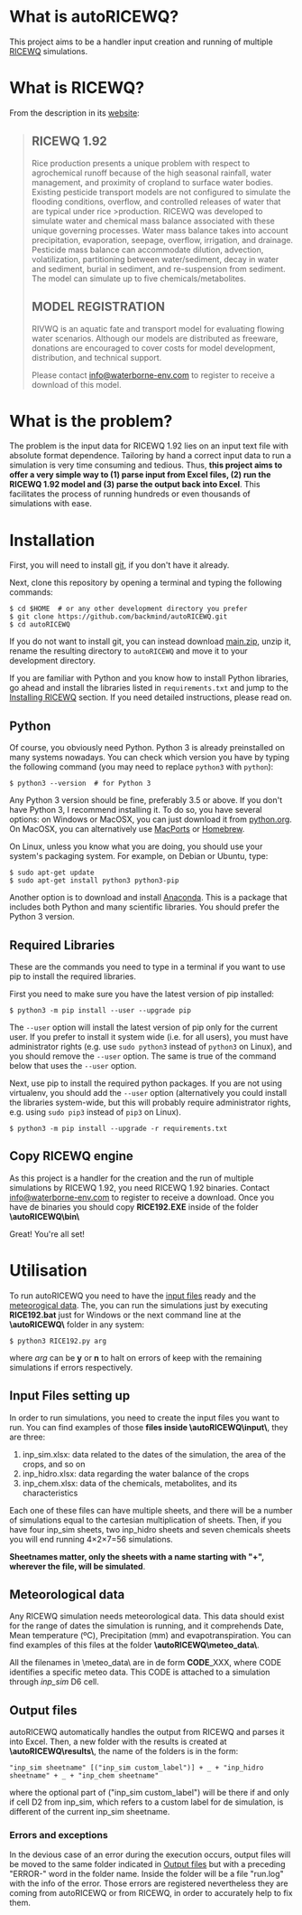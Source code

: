 # What is autoRICEWQ?
This project aims to be a handler input creation and running of multiple [RICEWQ](https://www.waterborne-env.com/model/ricewq-19/) simulations. 

# What is RICEWQ?

From the description in its [website](https://www.waterborne-env.com/model/ricewq-19/):

> ## RICEWQ 1.92
> Rice production presents a unique problem with respect to agrochemical runoff because of the high seasonal rainfall, water management, and proximity of cropland to surface water bodies. Existing pesticide transport models are not configured to simulate the flooding conditions, overflow, and controlled releases of water that are typical under rice >production. RICEWQ was developed to simulate water and chemical mass balance associated with these unique governing processes.
>Water mass balance takes into account precipitation, evaporation, seepage, overflow, irrigation, and drainage. Pesticide mass balance can accommodate dilution, advection, volatilization, partitioning between water/sediment, decay in water and sediment, burial in sediment, and re-suspension from sediment. The model can simulate up to five chemicals/metabolites.
> ## MODEL REGISTRATION
> RIVWQ is an aquatic fate and transport model for evaluating flowing water scenarios. Although our models are distributed as freeware, donations are encouraged to cover costs for model development, distribution, and technical support.
>
>Please contact info@waterborne-env.com to register to receive a download of this model.

# What is the problem?

The problem is the input data for RICEWQ 1.92 lies on an input text file with absolute format dependence. Tailoring by hand a correct input data to run a simulation is very time consuming and tedious. Thus, **this project aims to offer a very simple way to (1) parse input from Excel files, (2) run the RICEWQ 1.92 model and (3) parse the output back into Excel**. This facilitates the process of running hundreds or even thousands of simulations with ease.

# Installation

First, you will need to install [git](https://git-scm.com/), if you don't have it already.

Next, clone this repository by opening a terminal and typing the following commands:

    $ cd $HOME  # or any other development directory you prefer
    $ git clone https://github.com/backmind/autoRICEWQ.git
    $ cd autoRICEWQ

If you do not want to install git, you can instead download [main.zip](https://github.com/backmind/autoRICEWQ/archive/refs/heads/main.zip), unzip it, rename the resulting directory to `autoRICEWQ` and move it to your development directory.

If you are familiar with Python and you know how to install Python libraries, go ahead and install the libraries listed in `requirements.txt` and jump to the [Installing RICEWQ](#installing-ricewq) section. If you need detailed instructions, please read on.

## Python 
Of course, you obviously need Python. Python 3 is already preinstalled on many systems nowadays. You can check which version you have by typing the following command (you may need to replace `python3` with `python`):

    $ python3 --version  # for Python 3

Any Python 3 version should be fine, preferably 3.5 or above. If you don't have Python 3, I recommend installing it. To do so, you have several options: on Windows or MacOSX, you can just download it from [python.org](https://www.python.org/downloads/). On MacOSX, you can alternatively use [MacPorts](https://www.macports.org/) or [Homebrew](https://brew.sh/). 

On Linux, unless you know what you are doing, you should use your system's packaging system. For example, on Debian or Ubuntu, type:

    $ sudo apt-get update
    $ sudo apt-get install python3 python3-pip

Another option is to download and install [Anaconda](https://www.continuum.io/downloads). This is a package that includes both Python and many scientific libraries. You should prefer the Python 3 version.

## Required Libraries

These are the commands you need to type in a terminal if you want to use pip to install the required libraries.

First you need to make sure you have the latest version of pip installed:

    $ python3 -m pip install --user --upgrade pip

The `--user` option will install the latest version of pip only for the current user. If you prefer to install it system wide (i.e. for all users), you must have administrator rights (e.g. use `sudo python3` instead of `python3` on Linux), and you should remove the `--user` option. The same is true of the command below that uses the `--user` option.

Next, use pip to install the required python packages. If you are not using virtualenv, you should add the `--user` option (alternatively you could install the libraries system-wide, but this will probably require administrator rights, e.g. using `sudo pip3` instead of `pip3` on Linux).

    $ python3 -m pip install --upgrade -r requirements.txt

## Copy RICEWQ engine

As this project is a handler for the creation and the run of multiple simulations by RICEWQ 1.92, you need RICEWQ 1.92 binaries. Contact info@waterborne-env.com to register to receive a download. Once you have de binaries you should copy **RICE192.EXE** inside of the folder **\\autoRICEWQ\\bin\\**

Great! You're all set!

# Utilisation
To run autoRICEWQ you need to have the [input files](#input-files-setting-up) ready and the [meteorogical data](#meteorogical-data). The, you can run the simulations just by executing **RICE192.bat** just for Windows or the next command line at the **\\autoRICEWQ\\** folder in any system:

    $ python3 RICE192.py arg
    
where _arg_ can be **y** or **n** to halt on errors of keep with the remaining simulations if errors respectively.

## Input Files setting up
In order to run simulations, you need to create the input files you want to run. You can find examples of those **files inside \\autoRICEWQ\\input\\**, they are three:
1. inp_sim.xlsx: data related to the dates of the simulation, the area of the crops, and so on
2. inp_hidro.xlsx: data regarding the water balance of the crops
3. inp_chem.xlsx: data of the chemicals, metabolites, and its characteristics

Each one of these files can have multiple sheets, and there will be a number of simulations equal to the cartesian multiplication of sheets. Then, if you have four inp_sim sheets, two inp_hidro sheets and seven chemicals sheets you will end running 4×2×7=56 simulations.

**Sheetnames matter, only the sheets with a name starting with "+", wherever the file, will be simulated**.

## Meteorological data
Any RICEWQ simulation needs meteorological data. This data should exist for the range of dates the simulation is running, and it comprehends Date, Mean temperature (ºC), Precipitation (mm) and evapotranspiration. You can find examples of this files at the folder **\\autoRICEWQ\\meteo_data\\**.

All the filenames in \\meteo_data\\ are in de form **CODE**\_XXX, where CODE identifies a specific meteo data. This CODE is attached to a simulation through _inp\_sim_ D6 cell. 

## Output files
autoRICEWQ automatically handles the output from RICEWQ and parses it into Excel. Then, a new folder with the results is created at **\\autoRICEWQ\\results\\**, the name of the folders is in the form: 

    "inp_sim sheetname" [("inp_sim custom_label")] + _ + "inp_hidro sheetname" + _ + "inp_chem sheetname"
    
where the optional part of ("inp_sim custom_label") will be there if and only if cell D2 from inp_sim, which refers to a custom label for de simulation, is different of the current inp_sim sheetname.

### Errors and exceptions
In the devious case of an error during the execution occurs, output files will be moved to the same folder indicated in [Output files](#output-files) but with a preceding "ERROR-" word in the folder name. Inside the folder will be a file "run.log" with the info of the error. Those errors are registered nevertheless they are coming from autoRICEWQ or from RICEWQ, in order to accurately help to fix them.
